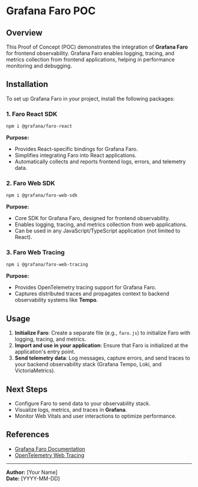 # Grafana Faro POC

## Overview
This Proof of Concept (POC) demonstrates the integration of **Grafana Faro** for frontend observability. Grafana Faro enables logging, tracing, and metrics collection from frontend applications, helping in performance monitoring and debugging.

## Installation
To set up Grafana Faro in your project, install the following packages:

### 1. Faro React SDK
```sh
npm i @grafana/faro-react
```
**Purpose:**
- Provides React-specific bindings for Grafana Faro.
- Simplifies integrating Faro into React applications.
- Automatically collects and reports frontend logs, errors, and telemetry data.

### 2. Faro Web SDK
```sh
npm i @grafana/faro-web-sdk
```
**Purpose:**
- Core SDK for Grafana Faro, designed for frontend observability.
- Enables logging, tracing, and metrics collection from web applications.
- Can be used in any JavaScript/TypeScript application (not limited to React).

### 3. Faro Web Tracing
```sh
npm i @grafana/faro-web-tracing
```
**Purpose:**
- Provides OpenTelemetry tracing support for Grafana Faro.
- Captures distributed traces and propagates context to backend observability systems like **Tempo**.

## Usage
1. **Initialize Faro**: Create a separate file (e.g., `faro.js`) to initialize Faro with logging, tracing, and metrics.
2. **Import and use in your application**: Ensure that Faro is initialized at the application's entry point.
3. **Send telemetry data**: Log messages, capture errors, and send traces to your backend observability stack (Grafana Tempo, Loki, and VictoriaMetrics).

## Next Steps
- Configure Faro to send data to your observability stack.
- Visualize logs, metrics, and traces in **Grafana**.
- Monitor Web Vitals and user interactions to optimize performance.

## References
- [Grafana Faro Documentation](https://grafana.com/docs/faro/latest/)
- [OpenTelemetry Web Tracing](https://opentelemetry.io/docs/)

---
**Author:** [Your Name]  
**Date:** [YYYY-MM-DD]
